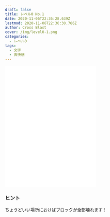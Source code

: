 ```yaml
---
draft: false
title: レベル0 No.1
date: 2020-11-06T22:36:28.639Z
lastmod: 2020-11-06T22:36:30.786Z
author: Cross Blast
cover: /img/level0-1.png
categories:
  - レベル0
tags:
  - 文字
  - 爽快感
---
```

<iframe style="height: 400px;" src="//fervent-lumiere-0e0ee3.netlify.app/#/blast/level0-1/ja/false/level0-2" frameborder="0" scrolling="no" allowfullscreen=""></iframe>

### ヒント

ちょうどいい場所におけばブロックが全部壊れます！